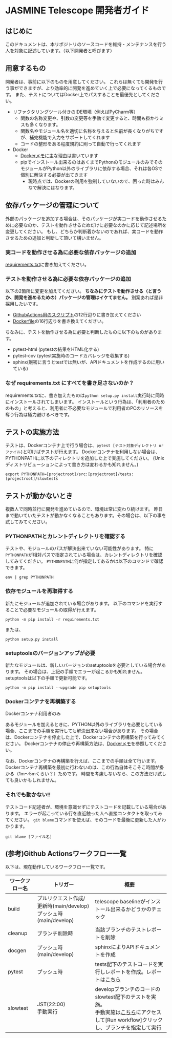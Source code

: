 # JASMINE Telescope 開発者ガイド

## はじめに
このドキュメントは、本リポジトリのソースコードを維持・メンテナンスを行う人を対象に記述しています。（以下開発者と呼びます）

## 用意するもの
開発者は、事前に以下のものを用意してください。
これらは無くても開発を行う事ができますが、より効率的に開発を進めていく上で必要になってくるものです。
また、テストについてはDocker上でパスすることを最優先としてください。

- リファクタリングツール付きのIDE環境（例えばPyCharm等）
  - 関数の名称変更や、引数の変更等を手動で変更すると、時間も掛かりミスも多くなります。
  - 関数名やモジュール名を適切に名称を与えると名前が長くなりがちですが、補完機能で入力をサポートしてくれます
  - コードの整形をある程度規約に則って自動で行ってくれます
- Docker
  - [Dockerメモ](docker/docker_memo.md)に主な理由は書いています
  - pipでインストール出来るのはあくまでPythonのモジュールのみでそのモジュールがPython以外のライブラリに依存する場合、それは各OSで個別に解決する必要が出てきます
    - 現時点では、Dockerの利用を強制していないので、困った時はみんなで解決にはなります。

## 依存パッケージの管理について

外部のパッケージを追加する場合は、そのパッケージが実コードを動作させるために必要なのか、テストを動作させるためだけに必要なのかに応じて記述場所を変更してください。
もし、どちらか判断着かないのであれば、実コードを動作させるための追加と判断して頂いて構いません。

### 実コードを動作させる為に必要な依存パッケージの追加

[requirements.txt](requirements.txt)に書き加えてください。

### テストを動作させる為に必要な依存パッケージの追加

以下の2箇所に変更を加えてください。
**ちなみにテストを動作させる（と言うか、開発を進めるための）パッケージの管理はイケてません。**
別案あれば是非採用したいです。

- [GithubActions用のスクリプト](.github/actions/test/action.yml)の12行辺りに書き加えてください
- [Dockerfile](docker/Dockerfile)の16行辺りを書き換えてください。

ちなみに、テストを動作させる為に必要と判断したものに以下のものがあります。

- pytest-html (pytestの結果をHTML化する)
- pytest-cov (pytest実施時のコードカバレッジを収集する)
- sphinx(厳密に言うとtestでは無いが、APIドキュメントを作成するのに用いている)

### なぜ requirements.txt にすべてを書き足さないのか？

requirements.txtに、書き加えたものは``python setup.py install``実行時に同時にインストールされてしまいます。
インストールという行為は、「利用者のためのもの」と考えると、利用者に不必要なモジュールで利用者のPCのリソースを奪う行為は極力避けるべきです。

## テストの実施方法

テストは、Dockerコンテナ上で行う場合は、``pytest [テスト対象ディレクトリ or ファイル]``と叩けばテストが行えます。
Dockerコンテナを利用しない場合は、PYTHONPATHに以下のディレクトリを追加した上で実施してください。
(Unixディストリビューションによって書き方は変わるかも知れません。)

``
export PYTHONPATH=[projectroot]/src:[projectroot]/tests:[projectroot]/slowtests
``

## テストが動かないとき

複数人で同時並行に開発を進めているので、環境は常に変わり続けます。
昨日まで動いていたテストが動かなくなることもあります。その場合は、以下の事を試してみてください。

### PYTHONPATHとカレントディレクトリを確認する

テストや、モジュールのパスが解決出来ていない可能性があります。
特に``PYTHONPATH``が相対パスで指定されている場合は、カレントディレクトリを確認してみてください。
``PYTHONPATH``に何が指定してあるかは以下のコマンドで確認できます。

``env | grep PYTHONPATH``


### 依存モジュールを再取得する

新たにモジュールが追加されている場合があります。
以下のコマンドを実行することで必要なモジュールの取得が行えます。

``python -m pip install -r requirements.txt``

または、

``python setup.py install``

### setuptoolsのバージョンアップが必要

新たなモジュールは、新しいバージョンのsetuptoolsを必要としている場合があります。
その場合は、上記の手順でエラーが起こるかも知れません。
setuptoolsは以下の手順で更新可能です。

``python -m pip install --upgrade pip setuptools``

### Dockerコンテナを再構築する

Dockerコンテナ利用者のみ

あるモジュールを加えるときに、PYTHON以外のライブラリを必要としている場合、ここまでの手順を実行しても解決出来ない場合があります。
その場合は、Dockerコンテナを停止した上で、Dockerコンテナの再構築を行ってみてください。
Dockerコンテナの停止や再構築方法は、[Dockerメモ](docker/docker_memo.md)を参照してください。

なお、Dockerコンテナの再構築を行えば、ここまでの手順は全て行います。Dockerコンテナ再構築を最初に行わないのは、この行為自体そこそこ時間が掛かる（1m〜5mくらい？）ためです。
時間を考慮しないなら、この方法だけ試しても良いかもしれません。

### それでも動かない!!

テストコード記述者が、環境を意識せずにテストコードを記載している場合があります。
エラーが起こっている行を直近触った人へ直接コンタクトを取ってみてください。
``git blame``コマンドを使えば、そのコードを最後に更新した人がわかります。

``git blame [ファイル名]``

## (参考)Github Actionsワークフロー一覧

以下は、現在動作しているワークフロー一覧です。

|ワークフロー名| トリガー|概要|
---|---|---
|build| プルリクエスト作成/更新時(main/develop)<br/>プッシュ時(main/develop) | telescope baselineがインストール出来るかどうかのチェック|
|cleanup| ブランチ削除時| 当該ブランチのテストレポートを削除|
|docgen|プッシュ時(main/develop)| sphinxによりAPIドキュメントを作成|
|pytest|プッシュ時| tests配下のテストコードを実行しレポートを作成。レポートは[こちら](https://jasmine-mission.github.io/telescope_baseline/test_report/index.html)|
|slowtest|JST(22:00)<br/>手動実行| developブランチのコードのslowtest配下のテストを実施。<br/>手動実施は[こちら](https://github.com/JASMINE-Mission/telescope_baseline/actions/workflows/slowtest.yml)にアクセスして[Run workflow]クリックし、ブランチを指定して実行 |
